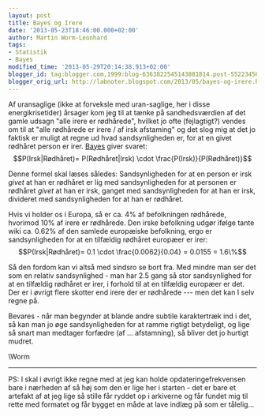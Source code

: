 ```yaml
---
layout: post
title: Bayes og Irere
date: '2013-05-23T18:46:00.000+02:00'
author: Martin Worm-Leonhard
tags:
- Statistik
- Bayes
modified_time: '2013-05-29T20:14:38.913+02:00'
blogger_id: tag:blogger.com,1999:blog-6363822545143881814.post-5522345641370228651
blogger_orig_url: http://labnoter.blogspot.com/2013/05/bayes-og-irere.html
---
```


Af uransaglige (ikke at forveksle med uran-saglige, her i disse
energikrisetider) årsager kom jeg til at tænke på sandhedsværdien af det
gamle udsagn "alle irere er rødhårede", hvilket jo ofte (fejlagtigt?)
vendes om til at "alle rødhårede er irere / af irsk afstaming" og det
slog mig at det jo faktisk er muligt at regne ud hvad sandsynligheden
er, for at en givet rødhåret person er irer.
[Bayes](http://en.wikipedia.org/wiki/Bayesian_inference) giver svaret:
$$P(Irsk|Rødhåret)= P(Rødhåret|Irsk) \cdot
\frac{P(Irsk)}{P(Rødhåret)}$$


Denne formel skal læses således: Sandsynligheden for at en person er
irsk *givet* at han er rødhåret er lig med sandsynligheden for at
personen er rødhåret *givet* at han er irsk, ganget med sandsynligheden
for at han er irsk, divideret med sandsynligheden for at han er
rødhåret.

Hvis vi holder os i Europa, så er ca. 4% af befolkningen rødhårede,
hvorimod 10% af irere er rødhårede.
Den irske befolkning udgør ifølge tante wiki ca. 0.62% af den samlede
europæiske befolkning, ergo er sandsynligheden for at en tilfældig
rødhåret europæer er irer: $$P(Irsk|Rødhåret)= 0.1 \cdot \frac{0.0062}{0.04} = 0.0155 = 1.6\%$$


Så den fordom kan vi altså med sindsro se bort fra. Med mindre man ser
det som en relativ sandsynlighed - man har 2.5 gang så stor
sandsynlighed for at en tilfældig rødhåret er irer, i forhold til at en
tilfældig europæer er det.
Der er i øvrigt flere skotter end irere der er rødhårede --- men det kan I
selv regne på.

Bevares - når man begynder at blande andre subtile karaktertræk ind i
det, så kan man jo øge sandsynligheden for at ramme rigtigt betydeligt,
og lige så snart man medtager forfædre (af ... afstamning), så bliver
det jo hurtigt mudret.

\\Worm

-----------

PS: I skal i øvrigt ikke regne med at jeg kan holde
opdateringefrekvensen bare i nærheden af så høj som den er lige her i
starten - det er bare et artefakt af at jeg lige så stille får ryddet op
i arkiverne og får fundet mig til rette med formatet og får bygget en
måde at lave indlæg på som er tålelig...
